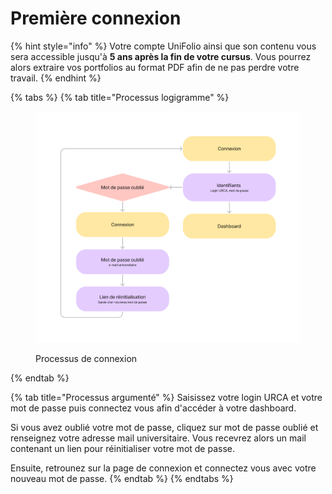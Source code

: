 # Première connexion

{% hint style="info" %}
Votre compte UniFolio ainsi que son contenu vous sera accessible jusqu'à **5 ans après la fin de votre cursus**. Vous pourrez alors extraire vos portfolios au format PDF afin de ne pas perdre votre travail.
{% endhint %}

{% tabs %}
{% tab title="Processus logigramme" %}
<figure><img src="../../.gitbook/assets/UniFolio eval trace (8).png" alt=""><figcaption><p>Processus de connexion</p></figcaption></figure>
{% endtab %}

{% tab title="Processus argumenté" %}
Saisissez votre login URCA et votre mot de passe puis connectez vous afin d'accéder à votre dashboard.

Si vous avez oublié votre mot de passe, cliquez sur mot de passe oublié et renseignez votre adresse mail universitaire. Vous recevrez alors un mail contenant un lien pour réinitialiser votre mot de passe.

Ensuite, retrounez sur la page de connexion et connectez vous avec votre nouveau mot de passe.
{% endtab %}
{% endtabs %}
